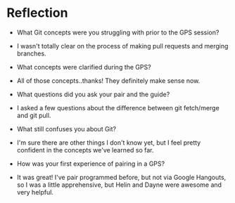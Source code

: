 # Reflection

* What Git concepts were you struggling with prior to the GPS session?
- I wasn't totally clear on the process of making pull requests and merging branches.
* What concepts were clarified during the GPS?
- All of those concepts..thanks! They definitely make sense now.
* What questions did you ask your pair and the guide?
- I asked a few questions about the difference between git fetch/merge and git pull.
* What still confuses you about Git?
- I'm sure there are other things I don't know yet, but I feel pretty confident in the concepts we've learned so far.
* How was your first experience of pairing in a GPS?
- It was great! I've pair programmed before, but not via Google Hangouts, so I was a little apprehensive, but Helin and Dayne were awesome and very helpful.